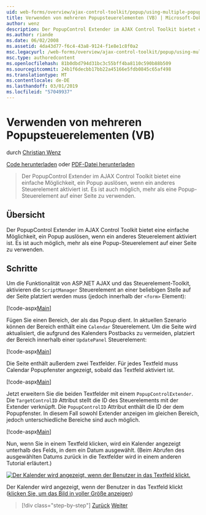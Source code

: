 ```yaml
---
uid: web-forms/overview/ajax-control-toolkit/popup/using-multiple-popup-controls-vb
title: Verwenden von mehreren Popupsteuerelementen (VB) | Microsoft-Dokumentation
author: wenz
description: Der PopupControl Extender im AJAX Control Toolkit bietet eine einfache Möglichkeit, ein Popup auslösen, wenn ein anderes Steuerelement aktiviert ist. Es ist auch möglich, m verwenden...
ms.author: riande
ms.date: 06/02/2008
ms.assetid: 4da43d77-f6c4-43a8-9124-f1e8e1c8f0a2
msc.legacyurl: /web-forms/overview/ajax-control-toolkit/popup/using-multiple-popup-controls-vb
msc.type: authoredcontent
ms.openlocfilehash: 81b0dbd794d31bc3c55bff4ba8110c590b88b509
ms.sourcegitcommit: 24b1f6decbb17bb22a45166e5fdb0845c65af498
ms.translationtype: MT
ms.contentlocale: de-DE
ms.lasthandoff: 03/01/2019
ms.locfileid: "57049937"
---
```

<a name="using-multiple-popup-controls-vb"></a>Verwenden von mehreren Popupsteuerelementen (VB)
====================
durch [Christian Wenz](https://github.com/wenz)

[Code herunterladen](http://download.microsoft.com/download/9/3/f/93f8daea-bebd-4821-833b-95205389c7d0/PopupControl1.vb.zip) oder [PDF-Datei herunterladen](http://download.microsoft.com/download/2/d/c/2dc10e34-6983-41d4-9c08-f78f5387d32b/popupcontrol1VB.pdf)

> Der PopupControl Extender im AJAX Control Toolkit bietet eine einfache Möglichkeit, ein Popup auslösen, wenn ein anderes Steuerelement aktiviert ist. Es ist auch möglich, mehr als eine Popup-Steuerelement auf einer Seite zu verwenden.


## <a name="overview"></a>Übersicht

Der PopupControl Extender im AJAX Control Toolkit bietet eine einfache Möglichkeit, ein Popup auslösen, wenn ein anderes Steuerelement aktiviert ist. Es ist auch möglich, mehr als eine Popup-Steuerelement auf einer Seite zu verwenden.

## <a name="steps"></a>Schritte

Um die Funktionalität von ASP.NET AJAX und das Steuerelement-Toolkit, aktivieren die `ScriptManager` Steuerelement an einer beliebigen Stelle auf der Seite platziert werden muss (jedoch innerhalb der `<form>` Element):

[!code-aspx[Main](using-multiple-popup-controls-vb/samples/sample1.aspx)]

Fügen Sie einen Bereich, der als das Popup dient. In aktuellen Szenario können der Bereich enthält eine `Calendar` Steuerelement. Um die Seite wird aktualisiert, die aufgrund des Kalenders Postbacks zu vermeiden, platziert der Bereich innerhalb einer `UpdatePanel` Steuerelement:

[!code-aspx[Main](using-multiple-popup-controls-vb/samples/sample2.aspx)]

Die Seite enthält außerdem zwei Textfelder. Für jedes Textfeld muss Calendar Popupfenster angezeigt, sobald das Textfeld aktiviert ist.

[!code-aspx[Main](using-multiple-popup-controls-vb/samples/sample3.aspx)]

Jetzt erweitern Sie die beiden Textfelder mit einem `PopupControlExtender`. Die `TargetControlID` Attribut stellt die ID des Steuerelements mit der Extender verknüpft. Die `PopupControlID` Attribut enthält die ID der dem Popupfenster. In diesem Fall sowohl Extender anzeigen im gleichen Bereich, jedoch unterschiedliche Bereiche sind auch möglich.

[!code-aspx[Main](using-multiple-popup-controls-vb/samples/sample4.aspx)]

Nun, wenn Sie in einem Textfeld klicken, wird ein Kalender angezeigt unterhalb des Felds, in dem ein Datum ausgewählt. (Beim Abrufen des ausgewählten Datums zurück in die Textfelder wird in einem anderen Tutorial erläutert.)


[![Der Kalender wird angezeigt, wenn der Benutzer in das Textfeld klickt.](using-multiple-popup-controls-vb/_static/image2.png)](using-multiple-popup-controls-vb/_static/image1.png)

Der Kalender wird angezeigt, wenn der Benutzer in das Textfeld klickt ([klicken Sie, um das Bild in voller Größe anzeigen](using-multiple-popup-controls-vb/_static/image3.png))

> [!div class="step-by-step"]
> [Zurück](handling-postbacks-from-a-popup-control-without-an-updatepanel-cs.md)
> [Weiter](handling-postbacks-from-a-popup-control-with-an-updatepanel-vb.md)

